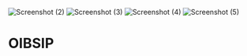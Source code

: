 ![Screenshot (2)](https://user-images.githubusercontent.com/106722338/180616111-06580bcd-a01e-4bcd-ad43-5954c3219707.png)
![Screenshot (3)](https://user-images.githubusercontent.com/106722338/180616113-fcf218ae-2aec-4b52-b747-d26f102d92f4.png)
![Screenshot (4)](https://user-images.githubusercontent.com/106722338/180616115-65a1acea-99af-4416-86f4-9383d2806635.png)
![Screenshot (5)](https://user-images.githubusercontent.com/106722338/180616116-6421dbb9-2742-4f69-a2ef-6b3db452ff73.png)
# OIBSIP

